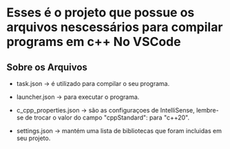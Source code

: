 
# Esses é o projeto que possue os arquivos nescessários para compilar programs em c++ No VSCode


## Sobre os Arquivos
* task.json -> é utilizado para compilar o seu programa.
* launcher.json -> para executar o programa.
* c_cpp_properties.json -> são as configuraçoes de IntelliSense, lembre-se de trocar o valor do campo "cppStandard": para "c++20".

* settings.json -> mantém uma lista de bibliotecas que foram incluidas em seu projeto.




